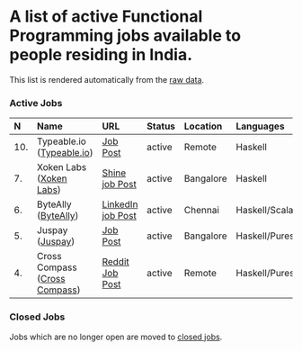 # A list of active Functional Programming jobs available to people residing in India.

This list is rendered automatically from the [raw data](https://github.com/fpindia/jobs/blob/main/raw/active.csv).

### Active Jobs


| N | Name | URL | Status | Location | Languages | Archive |
| :--- | :--- | :------- | :----- | :----- | :--------- | :--------- |
| 10. | Typeable.io ([Typeable.io](https://typeable.io/)) | [Job Post](https://typeable.io/job/senior-software-developer.html) | active | Remote | Haskell | [Archive link](https://github.com/fpindia/jobs/blob/main/archive/20210505_typeable.md)
| 7. | Xoken Labs ([Xoken Labs](https://www.xoken.org/)) | [Shine job Post](https://www.shine.com/jobs/functional-programming-engineer/xoken-labs/11075217/) | active | Bangalore | Haskell | [Archive link](https://github.com/fpindia/jobs/blob/main/archive/20201105_xoken.md)
| 6. | ByteAlly ([ByteAlly](https://byteally.com/)) | [LinkedIn job Post](https://www.linkedin.com/jobs/view/2222656592/) | active | Chennai | Haskell/Scala/F# | [Archive link](https://github.com/fpindia/jobs/blob/main/archive/20201030_byteally.md)
| 5. | Juspay ([Juspay](https://www.juspay.in)) | [Job Post](https://juspay.in/sde-functional-programming) | active | Bangalore | Haskell/Purescript | [Archive link](https://github.com/fpindia/jobs/blob/main/archive/20201029_juspay.md)
| 4. | Cross Compass ([Cross Compass](https://www.cross-compass.com)) | [Reddit Job Post](https://www.reddit.com/r/haskell/comments/jibcz7/job_cross_compass_is_hiring_haskell_developers/) | active | Remote | Haskell/Purescript | [Archive link](https://github.com/fpindia/jobs/blob/main/archive/20201026_crosscompass.md)


### Closed Jobs

Jobs which are no longer open are moved to [closed jobs](https://github.com/fpindia/jobs/blob/main/rendered/closed.md).
